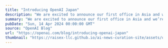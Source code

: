 ```yaml
---
title: "Introducing OpenAI Japan"
description: "We are excited to announce our first office in Asia and we’re releasing a GPT-4 custom model optimized for the Japanese language."
summary: "We are excited to announce our first office in Asia and we’re releasing a GPT-4 custom model optimized for the Japanese language."
pubDate: "Sun, 14 Apr 2024 00:00:00 GMT"
source: "OpenAI Blog"
url: "https://openai.com/blog/introducing-openai-japan"
thumbnail: "https://raisex-llc.github.io/ai-news-curation-site/assets/openai_logo.png"
---
```


